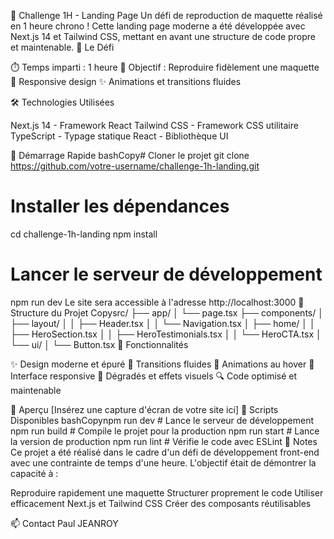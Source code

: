 🚀 Challenge 1H - Landing Page
Un défi de reproduction de maquette réalisé en 1 heure chrono ! Cette landing page moderne a été développée avec Next.js 14 et Tailwind CSS, mettant en avant une structure de code propre et maintenable.
🎯 Le Défi

⏱️ Temps imparti : 1 heure
🎨 Objectif : Reproduire fidèlement une maquette
📱 Responsive design
✨ Animations et transitions fluides

🛠️ Technologies Utilisées

Next.js 14 - Framework React
Tailwind CSS - Framework CSS utilitaire
TypeScript - Typage statique
React - Bibliothèque UI

🚀 Démarrage Rapide
bashCopy# Cloner le projet
git clone https://github.com/votre-username/challenge-1h-landing.git

# Installer les dépendances
cd challenge-1h-landing
npm install

# Lancer le serveur de développement
npm run dev
Le site sera accessible à l'adresse http://localhost:3000
📁 Structure du Projet
Copysrc/
  ├── app/
  │   └── page.tsx
  ├── components/
  │   ├── layout/
  │   │   ├── Header.tsx
  │   │   └── Navigation.tsx
  │   ├── home/
  │   │   ├── HeroSection.tsx
  │   │   ├── HeroTestimonials.tsx
  │   │   └── HeroCTA.tsx
  │   └── ui/
  │       └── Button.tsx
🌟 Fonctionnalités

✨ Design moderne et épuré
🔄 Transitions fluides
💫 Animations au hover
📱 Interface responsive
🎨 Dégradés et effets visuels
🔍 Code optimisé et maintenable

🎨 Aperçu
[Insérez une capture d'écran de votre site ici]
🔧 Scripts Disponibles
bashCopynpm run dev      # Lance le serveur de développement
npm run build    # Compile le projet pour la production
npm run start    # Lance la version de production
npm run lint     # Vérifie le code avec ESLint
📝 Notes
Ce projet a été réalisé dans le cadre d'un défi de développement front-end avec une contrainte de temps d'une heure. L'objectif était de démontrer la capacité à :

Reproduire rapidement une maquette
Structurer proprement le code
Utiliser efficacement Next.js et Tailwind CSS
Créer des composants réutilisables

📫 Contact
Paul JEANROY